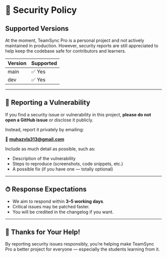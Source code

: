 # 🔐 Security Policy

## Supported Versions

At the moment, TeamSync Pro is a personal project and not actively maintained in production. However, security reports are still appreciated to help keep the codebase safe for contributors and learners.

| Version | Supported          |
|---------|--------------------|
| main    | ✅ Yes              |
| dev     | ✅ Yes              |

---

## 📣 Reporting a Vulnerability

If you find a security issue or vulnerability in this project, **please do not open a GitHub issue** or disclose it publicly.

Instead, report it privately by emailing:

📧 **muhazvla313@gmail.com**

Include as much detail as possible, such as:
- Description of the vulnerability
- Steps to reproduce (screenshots, code snippets, etc.)
- A possible fix (if you have one — totally optional)

---

## ⏱ Response Expectations

- We aim to respond within **3–5 working days**.
- Critical issues may be patched faster.
- You will be credited in the changelog if you want.

---

## 🙏 Thanks for Your Help!

By reporting security issues responsibly, you’re helping make TeamSync Pro a better project for everyone — especially the students learning from it.

